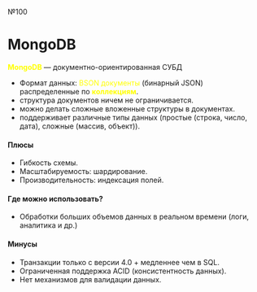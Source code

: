 №100  
# MongoDB

**<font color="#ffff00">MongoDB</font>** — документно-ориентированная СУБД
- Формат данных: <font color="#ffff00">BSON документы </font>(бинарный JSON) распределенные по **<font color="#ffff00">коллекциям</font>**.
- структура документов ничем не ограничивается.
- можно делать сложные вложенные структуры в документах.
- поддерживает различные типы данных (простые (строка, число, дата), сложные (массив, объект)).
 
#### Плюсы
- Гибкость схемы.
- Масштабируемость: шардирование.
- Производительность: индексация полей.

#### Где можно использовать?
- Обработки больших объемов данных в реальном времени (логи, аналитика и др.)

#### Минусы
- Транзакции только с версии 4.0 + медленнее чем в SQL.
- Ограниченная поддержка ACID (консистентность данных).
- Нет механизмов для валидации данных.


